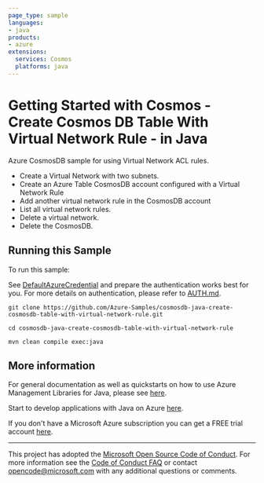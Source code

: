 ```yaml
---
page_type: sample
languages:
- java
products:
- azure
extensions:
  services: Cosmos
  platforms: java
---
```


# Getting Started with Cosmos - Create Cosmos DB Table With Virtual Network Rule - in Java #


  Azure CosmosDB sample for using Virtual Network ACL rules.
   - Create a Virtual Network with two subnets.
   - Create an Azure Table CosmosDB account configured with a Virtual Network Rule
   - Add another virtual network rule in the CosmosDB account
   - List all virtual network rules.
   - Delete a virtual network.
   - Delete the CosmosDB.
 

## Running this Sample ##

To run this sample:

See [DefaultAzureCredential](https://github.com/Azure/azure-sdk-for-java/tree/master/sdk/identity/azure-identity#defaultazurecredential) and prepare the authentication works best for you. For more details on authentication, please refer to [AUTH.md](https://github.com/Azure/azure-sdk-for-java/blob/master/sdk/resourcemanager/docs/AUTH.md).

    git clone https://github.com/Azure-Samples/cosmosdb-java-create-cosmosdb-table-with-virtual-network-rule.git

    cd cosmosdb-java-create-cosmosdb-table-with-virtual-network-rule

    mvn clean compile exec:java

## More information ##

For general documentation as well as quickstarts on how to use Azure Management Libraries for Java, please see [here](https://aka.ms/azsdk/java/mgmt).

Start to develop applications with Java on Azure [here](http://azure.com/java).

If you don't have a Microsoft Azure subscription you can get a FREE trial account [here](http://go.microsoft.com/fwlink/?LinkId=330212).

---

This project has adopted the [Microsoft Open Source Code of Conduct](https://opensource.microsoft.com/codeofconduct/). For more information see the [Code of Conduct FAQ](https://opensource.microsoft.com/codeofconduct/faq/) or contact [opencode@microsoft.com](mailto:opencode@microsoft.com) with any additional questions or comments.